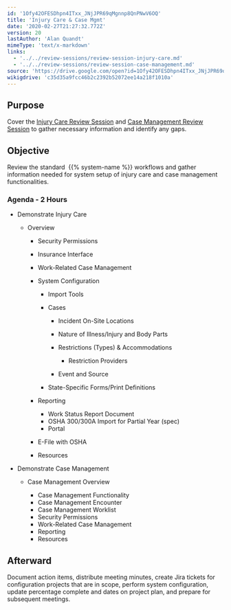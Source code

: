 ```yaml
---
id: '1Ofy42OFESDhpn4ITxx_JNjJPR69qMgnnp8QnPNwV6OQ'
title: 'Injury Care & Case Mgmt'
date: '2020-02-27T21:27:32.772Z'
version: 20
lastAuthor: 'Alan Quandt'
mimeType: 'text/x-markdown'
links:
  - '../../review-sessions/review-session-injury-care.md'
  - '../../review-sessions/review-session-case-management.md'
source: 'https://drive.google.com/open?id=1Ofy42OFESDhpn4ITxx_JNjJPR69qMgnnp8QnPNwV6OQ'
wikigdrive: 'c35d35a9fcc46b2c2392b52072ee14a218f1010a'
---
```

## Purpose

Cover the [Injury Care Review Session](../../review-sessions/review-session-injury-care.md) and [Case Management Review Session](../../review-sessions/review-session-case-management.md) to gather necessary information and identify any gaps.

## Objective

Review the standard  {{% system-name %}} workflows and gather information needed for system setup of injury care and case management functionalities.

### Agenda - 2 Hours


* Demonstrate Injury Care


   * Overview




      * Security Permissions
      * Insurance Interface
      * Work-Related Case Management
      * System Configuration






         * Import Tools
         * Cases








            * Incident On-Site Locations
            * Nature of Illness/Injury and Body Parts
            * Restrictions (Types) & Accommodations










               * Restriction Providers










            * Event and Source








         * State-Specific Forms/Print Definitions






      * Reporting






         * Work Status Report Document
         * OSHA 300/300A Import for Partial Year (spec)
         * Portal






      * E-File with OSHA
      * Resources



* Demonstrate Case Management


   * Case Management Overview




      * Case Management Functionality
      * Case Management Encounter
      * Case Management Worklist
      * Security Permissions
      * Work-Related Case Management
      * Reporting
      * Resources




## Afterward

Document action items, distribute meeting minutes, create Jira tickets for configuration projects that are in scope, perform system configuration, update percentage complete and dates on project plan, and prepare for subsequent meetings.
